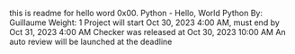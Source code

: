 this is readme for hello word 0x00. Python - Hello, World
Python
 By: Guillaume
 Weight: 1
 Project will start Oct 30, 2023 4:00 AM, must end by Oct 31, 2023 4:00 AM
 Checker was released at Oct 30, 2023 10:00 AM
 An auto review will be launched at the deadline
